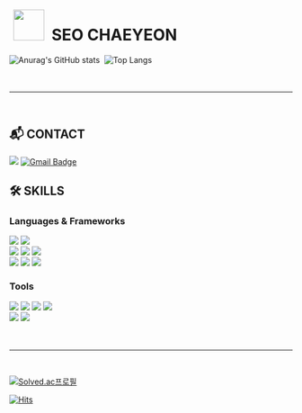 
# &nbsp;<img src="https://github.com/ChaeYami/ChaeYami/assets/120750451/7c8742a2-96f5-4f80-948f-fc5fc8afdcd2" width="55"/> &nbsp;SEO CHAEYEON

![Anurag's GitHub stats](https://github-readme-stats.vercel.app/api?username=ChaeYami&show_icons=true&theme=material-palenight)&nbsp;
![Top Langs](https://github-readme-stats.vercel.app/api/top-langs/?username=ChaeYami&layout=compact&theme=material-palenight)
<br>  
<br>

---
<br>

## 📬 CONTACT

<a href="https://chaeyami.tistory.com/" target="_blank"><img src="https://img.shields.io/badge/Tistory-FF4785?style=for-the-badge&logo=tistory&logoColor=000000"></a>
[![Gmail Badge](https://img.shields.io/badge/Gmail-d14836?style=for-the-badge&logo=Gmail&logoColor=white&link=mailto:ssallyseo@gmail.com)](mailto:ssallyseo@gmail.com)

## 🛠️ SKILLS
### Languages & Frameworks
<img src="https://img.shields.io/badge/python-3776AB?style=for-the-badge&logo=python&logoColor=white"> <img src="https://img.shields.io/badge/java-007396?style=for-the-badge&logo=java&logoColor=white">
<br>
<img src="https://img.shields.io/badge/django-092E20?style=for-the-badge&logo=django&logoColor=white">
<img src="https://img.shields.io/badge/spring-6DB33F?style=for-the-badge&logo=spring&logoColor=white">
<img src="https://img.shields.io/badge/spring%20boot-6DB33F?style=for-the-badge&logo=springboot&logoColor=white">
<br>
<img src="https://img.shields.io/badge/html5-E34F26?style=for-the-badge&logo=html5&logoColor=white">
<img src="https://img.shields.io/badge/css-1572B6?style=for-the-badge&logo=css3&logoColor=white">
<img src="https://img.shields.io/badge/javascript-F7DF1E?style=for-the-badge&logo=javascript&logoColor=black"> 
### Tools
<img src="https://img.shields.io/badge/github-181717?style=for-the-badge&logo=github&logoColor=white"> <img src="https://img.shields.io/badge/git-F05032?style=for-the-badge&logo=git&logoColor=white">
<img src ="https://img.shields.io/badge/Visual%20Studio%20Code-007ACC.svg?&style=for-the-badge&logo=Visual%20Studio%20Code&logoColor=white">
<img src ="https://img.shields.io/badge/intellij-000000.svg?&style=for-the-badge&logo=intellijidea&logoColor=white">
<br>
<img src ="https://img.shields.io/badge/notion-000000.svg?&style=for-the-badge&logo=notion&logoColor=white">
<img src ="https://img.shields.io/badge/obsidian-7C3AED.svg?&style=for-the-badge&logo=obsidian&logoColor=white">
<br>  
<br>

---
<br>

[![Solved.ac프로필](http://mazassumnida.wtf/api/v2/generate_badge?boj=codusseo)](https://solved.ac/codusseo)
<br>  

[![Hits](https://hits.seeyoufarm.com/api/count/incr/badge.svg?url=https%3A%2F%2Fgithub.com%2FChaeYami&count_bg=%23FF9EDE&title_bg=%23E1A3FF&icon=&icon_color=%23E7E7E7&title=hits&edge_flat=true)](https://hits.seeyoufarm.com)
<br>
